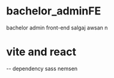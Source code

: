 # bachelor_adminFE
bachelor admin front-end salgaj awsan n 

# vite and react 
-- dependency sass nemsen